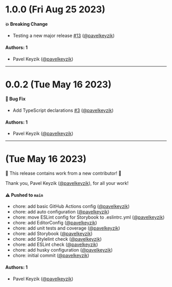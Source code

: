 # 1.0.0 (Fri Aug 25 2023)

#### 💥 Breaking Change

- Testing a new major release [#13](https://github.com/expenseapp-io/design-system/pull/13) ([@pavelkeyzik](https://github.com/pavelkeyzik))

#### Authors: 1

- Pavel Keyzik ([@pavelkeyzik](https://github.com/pavelkeyzik))

---

# 0.0.2 (Tue May 16 2023)

#### 🐛 Bug Fix

- Add TypeScript declarations [#3](https://github.com/expenseapp-io/design-system/pull/3) ([@pavelkeyzik](https://github.com/pavelkeyzik))

#### Authors: 1

- Pavel Keyzik ([@pavelkeyzik](https://github.com/pavelkeyzik))

---

# (Tue May 16 2023)

:tada: This release contains work from a new contributor! :tada:

Thank you, Pavel Keyzik ([@pavelkeyzik](https://github.com/pavelkeyzik)), for all your work!

#### ⚠️ Pushed to `main`

- chore: add basic GitHub Actions config ([@pavelkeyzik](https://github.com/pavelkeyzik))
- chore: add auto configuration ([@pavelkeyzik](https://github.com/pavelkeyzik))
- chore: move ESLint config for Storybook to .eslintrc.yml ([@pavelkeyzik](https://github.com/pavelkeyzik))
- chore: add EditorConfig ([@pavelkeyzik](https://github.com/pavelkeyzik))
- chore: add unit tests and coverage ([@pavelkeyzik](https://github.com/pavelkeyzik))
- chore: add Storybook ([@pavelkeyzik](https://github.com/pavelkeyzik))
- chore: add Stylelint check ([@pavelkeyzik](https://github.com/pavelkeyzik))
- chore: add ESLint check ([@pavelkeyzik](https://github.com/pavelkeyzik))
- chore: add husky configuration ([@pavelkeyzik](https://github.com/pavelkeyzik))
- chore: initial commit ([@pavelkeyzik](https://github.com/pavelkeyzik))

#### Authors: 1

- Pavel Keyzik ([@pavelkeyzik](https://github.com/pavelkeyzik))
